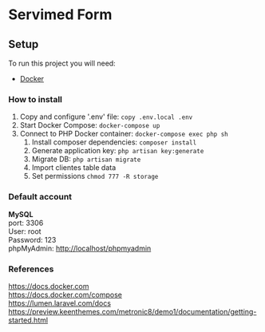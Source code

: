 # Servimed Form

## Setup

To run this project you will need:

- [Docker](https://www.docker.com/)

### How to install

1. Copy and configure '.env' file: `copy .env.local .env`  
2. Start Docker Compose: `docker-compose up`  
3. Connect to PHP Docker container: `docker-compose exec php sh`  
   1. Install composer dependencies: `composer install`  
   2. Generate application key: `php artisan key:generate`  
   3. Migrate DB: `php artisan migrate`  
   4. Import clientes table data  
   5. Set permissions `chmod 777 -R storage`  

### Default account  

**MySQL**  
port: 3306  
User: root  
Password: 123  
phpMyAdmin: <http://localhost/phpmyadmin>  

### References  

<https://docs.docker.com>  
<https://docs.docker.com/compose>  
<https://lumen.laravel.com/docs>  
<https://preview.keenthemes.com/metronic8/demo1/documentation/getting-started.html>  
